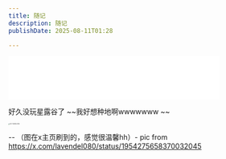 ```yaml
---
title: 随记
description: 随记
publishDate: 2025-08-11T01:28

---
```


<iframe frameborder="no" border="0" marginwidth="0" marginheight="0" width=420 height=86 src="//music.163.com/outchain/player?type=2&id=408055956&auto=1&height=66"></iframe>

好久没玩星露谷了 ~~我好想种地啊wwwwwww ~~

<img src="https://pub-2922618b298540fba9bd5a8f8500b762.r2.dev/Gx77TsxWMAAPfkx.jpg" alt="Gx77TsxWMAAPfkx" style="zoom: 15%;" />

-- （图在x主页刷到的，感觉很温馨hh）- pic from https://x.com/lavendel080/status/1954275658370032045

